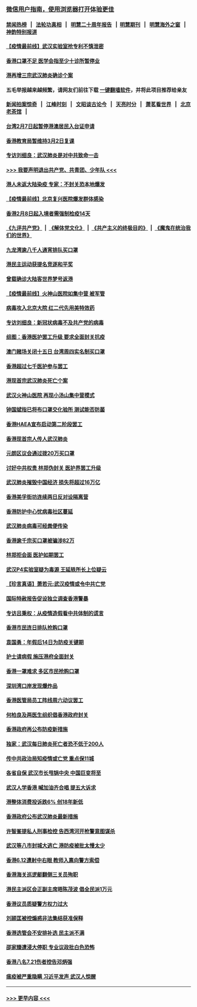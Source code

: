 ### [微信用户指南，使用浏览器打开体验更佳](https://github.com/gfw-breaker/banned-news1/blob/master/indexes/wechat-guide.md?t=0)
#### [禁闻热榜](热点新闻.md?t=0)  &nbsp;&nbsp;|&nbsp;&nbsp; [法轮功真相](https://github.com/gfw-breaker/truth/blob/master/README.md?t=0) &nbsp;&nbsp;|&nbsp;&nbsp; [明慧二十周年报告](https://github.com/gfw-breaker/mh-reports/blob/master/README.md?t=0) &nbsp;&nbsp;|&nbsp;&nbsp;[明慧期刊](https://github.com/gfw-breaker/mh-qikan) &nbsp;&nbsp;|&nbsp;&nbsp; [明慧海外之窗](https://github.com/gfw-breaker/mh-news/blob/master/README.md?t=0) &nbsp;&nbsp;|&nbsp;&nbsp; [神韵特别报道](https://github.com/gfw-breaker/mh-news/blob/master/shenyun.md?t=0)
#### [【疫情最前线】武汉实验室抢专利不慎泄密](../pages/nsc415/n11850310.md?t=02072302) 
#### [香港口罩不足 医学会指至少十诊所暂停业](../pages/nsc415/n11850301.md?t=02072302) 
#### [港再增三宗武汉肺炎确诊个案](../pages/nsc415/n11850328.md?t=02072302) 
#### 五毛举报越来越频繁，请网友们前往下载 [一键翻墙软件](https://github.com/gfw-breaker/ssr-accounts)，并将此项目推荐给亲友
#### [新闻拍案惊奇](https://github.com/gfw-breaker/banned-news1/blob/master/pages/link4.md) &nbsp;&nbsp;|&nbsp;&nbsp; [江峰时刻](https://github.com/gfw-breaker/banned-news1/blob/master/pages/link4.md) &nbsp;&nbsp;|&nbsp;&nbsp; [文昭谈古论今](https://github.com/gfw-breaker/banned-news1/blob/master/pages/link4.md) &nbsp;&nbsp;|&nbsp;&nbsp; [天亮时分](https://github.com/gfw-breaker/banned-news1/blob/master/pages/link4.md) &nbsp;&nbsp;|&nbsp;&nbsp; [萧茗看世界](https://github.com/gfw-breaker/banned-news1/blob/master/pages/link4.md) &nbsp;&nbsp;|&nbsp;&nbsp; [北京老茶馆](https://github.com/gfw-breaker/banned-news1/blob/master/pages/link4.md) &nbsp;&nbsp;|&nbsp;&nbsp; 
#### [台湾2月7日起暂停港澳居民入台证申请](../pages/nsc415/n11850304.md?t=02072302) 
#### [香港教育局暂维持3月2日复课](../pages/nsc415/n11850260.md?t=02072302) 
#### [专访刘细良：武汉肺炎是对中共致命一击](../pages/nsc415/n11849934.md?t=02072302) 
#### [>>> 我要声明退出共产党、共青团、少年队 <<<](https://github.com/begood0513/goodnews/blob/master/quit/letter.md) 
#### [港人未返大陆染疫 专家：不封关恐本地爆发](../pages/nsc415/n11848021.md?t=02072302) 
#### [【疫情最前线】北京复兴医院爆发群体感染](../pages/nsc415/n11847626.md?t=02072302) 
#### [香港2月8日起入境者需强制检疫14天](../pages/nsc415/n11847658.md?t=02072302) 
#### [《九评共产党》](https://github.com/begood0513/9ping.md/blob/master/README.md) &nbsp;|&nbsp; [《解体党文化》](../../../../jtdwh.md/blob/master/README.md)  &nbsp;|&nbsp; [《共产主义的终极目的》](../../../../gczydzjmd.md/blob/master/README.md) &nbsp;|&nbsp; [《魔鬼在统治我们的世界》](../../../../mgztzwmdsj.md/blob/master/README.md) 
#### [九龙湾逾八千人通宵排队买口罩](../pages/nsc415/n11847647.md?t=02072302) 
#### [港民主运动获提名竞逐和平奖](../pages/nsc415/n11847633.md?t=02072302) 
#### [曾载确诊大陆客世界梦号返港](../pages/nsc415/n11847608.md?t=02072302) 
#### [【疫情最前线】火神山医院如集中营 被军管](../pages/nsc415/n11847524.md?t=02072302) 
#### [病毒攻入北京大院 红二代先用美特效药](../pages/nsc415/n11847427.md?t=02072302) 
#### [专访刘细良：新冠状病毒不及共产党的病毒](../pages/nsc415/n11847164.md?t=02072302) 
#### [组图：香港医护罢工升级 要求全面封关抗疫](../pages/nsc415/n11844107.md?t=02072302) 
#### [澳门赌场关闭十五日 台湾周四实名制买口罩](../pages/nsc415/n11845083.md?t=02072302) 
#### [香港超过七千医护参与罢工](../pages/nsc415/n11845051.md?t=02072302) 
#### [港现首宗武汉肺炎死亡个案](../pages/nsc415/n11844998.md?t=02072302) 
#### [武汉火神山医院 再现小汤山集中营模式](../pages/nsc415/n11844763.md?t=02072302) 
#### [钟国斌指已将布口罩交化验所 测试能否防菌](../pages/nsc415/n11842783.md?t=02072302) 
#### [香港HAEA宣布启动第二阶段罢工](../pages/nsc415/n11842723.md?t=02072302) 
#### [香港现首宗人传人武汉肺炎](../pages/nsc415/n11842766.md?t=02072302) 
#### [元朗区议会通过拨20万买口罩](../pages/nsc415/n11842754.md?t=02072302) 
#### [讨好中共权贵 林郑伪封关 医护界罢工升级](../pages/nsc415/n11842359.md?t=02072302) 
#### [武汉肺炎摧毁中国经济 损失将超过16万亿](../pages/nsc415/n11839723.md?t=02072302) 
#### [香港美孚街坊连续两日反对设隔离营](../pages/nsc415/n11839962.md?t=02072302) 
#### [香港防护中心忧病毒社区蔓延](../pages/nsc415/n11839933.md?t=02072302) 
#### [武汉肺炎病毒可经粪便传染](../pages/nsc415/n11839939.md?t=02072302) 
#### [香港逾千宗买口罩被骗涉82万](../pages/nsc415/n11839914.md?t=02072302) 
#### [林郑拒会面 医护如期罢工](../pages/nsc415/n11839892.md?t=02072302) 
#### [武汉P4实验室疑为毒源 王延轶所长上位疑云](../pages/nsc415/n11835543.md?t=02072302) 
#### [【珍言真语】萧若元:武汉疫情或令中共亡党](../pages/nsc415/n11829394.md?t=02072302) 
#### [国际特赦报告促设独立调查香港警暴](../pages/nsc415/n11833845.md?t=02072302) 
#### [专访吕秉权：从疫情造假看中共体制的谎言](../pages/nsc415/n11833813.md?t=02072302) 
#### [香港市民连日排队抢购口罩](../pages/nsc415/n11833794.md?t=02072302) 
#### [袁国勇：年假后14日为防疫关键期](../pages/nsc415/n11831088.md?t=02072302) 
#### [护士请病假 施压港府全面封关](../pages/nsc415/n11831030.md?t=02072302) 
#### [香港一罩难求 多区市民抢购口罩](../pages/nsc415/n11831002.md?t=02072302) 
#### [深圳湾口岸发现爆炸品](../pages/nsc415/n11828802.md?t=02072302) 
#### [香港医管局员工阵线周六动议罢工](../pages/nsc415/n11828762.md?t=02072302) 
#### [何柏良及两医生组织倡香港政府封关](../pages/nsc415/n11828749.md?t=02072302) 
#### [香港政府再公布防疫新措施](../pages/nsc415/n11828716.md?t=02072302) 
#### [独家：武汉每日肺炎死亡者恐不低于200人](../pages/nsc415/n11828240.md?t=02072302) 
#### [传中共政治局知疫情或亡党 重点保11城](../pages/nsc415/n11828145.md?t=02072302) 
#### [各省自保 武汉市长甩锅中央 中国巨变将至](../pages/nsc415/n11828021.md?t=02072302) 
#### [武汉人学香港 喊加油齐合唱 提五大诉求](../pages/nsc415/n11827046.md?t=02072302) 
#### [港整体消费投诉跌6% 创18年新低](../pages/nsc415/n11817280.md?t=02072302) 
#### [香港政府公布武汉肺炎最新措施](../pages/nsc415/n11817152.md?t=02072302) 
#### [许智峯提私人刑事检控 告西湾河开枪警意图谋杀](../pages/nsc415/n11817132.md?t=02072302) 
#### [武汉等八市封城大逃亡 港防疫被批太慢太少](../pages/nsc415/n11817058.md?t=02072302) 
#### [香港6.12遭射中右眼 教师入禀向警方索偿](../pages/nsc415/n11814678.md?t=02072302) 
#### [香港海关巡逻艇翻侧三关员殉职](../pages/nsc415/n11814604.md?t=02072302) 
#### [港民主派区会正副主席晤陈茂波 倡全民派1万元](../pages/nsc415/n11814582.md?t=02072302) 
#### [香港议员质疑警方权力过大](../pages/nsc415/n11814560.md?t=02072302) 
#### [刘颕匡被控煽惑非法集结获准保释](../pages/nsc415/n11811727.md?t=02072302) 
#### [香港选管会不安排补选 民主派不满](../pages/nsc415/n11811691.md?t=02072302) 
#### [邵家臻遭浸大停职 专业议政批白色恐怖](../pages/nsc415/n11811670.md?t=02072302) 
#### [香港八名7.21伤者控告邓炳强](../pages/nsc415/n11811623.md?t=02072302) 
#### [瘟疫被严重隐瞒 习近平发声 武汉人惊醒](../pages/nsc415/n11811186.md?t=02072302) 

----
#### [ >>> 更早内容 <<< ](../indexes/nsc415-earlier.md)
